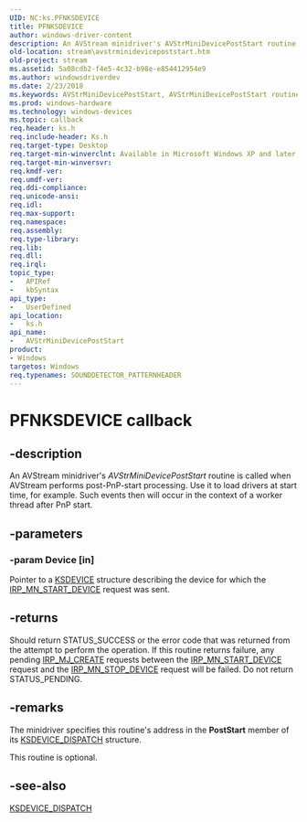 ```yaml
---
UID: NC:ks.PFNKSDEVICE
title: PFNKSDEVICE
author: windows-driver-content
description: An AVStream minidriver's AVStrMiniDevicePostStart routine is called when AVStream performs post-PnP-start processing. Use it to load drivers at start time, for example. Such events then will occur in the context of a worker thread after PnP start.
old-location: stream\avstrminidevicepoststart.htm
old-project: stream
ms.assetid: 5a08cdb2-f4e5-4c32-b98e-e854412954e9
ms.author: windowsdriverdev
ms.date: 2/23/2018
ms.keywords: AVStrMiniDevicePostStart, AVStrMiniDevicePostStart routine [Streaming Media Devices], PFNKSDEVICE, avstclbk_2eb05ad1-c345-4625-9f76-f979e3ea7962.xml, ks/AVStrMiniDevicePostStart, stream.avstrminidevicepoststart
ms.prod: windows-hardware
ms.technology: windows-devices
ms.topic: callback
req.header: ks.h
req.include-header: Ks.h
req.target-type: Desktop
req.target-min-winverclnt: Available in Microsoft Windows XP and later operating systems and DirectX 8.0 and later DirectX versions.
req.target-min-winversvr: 
req.kmdf-ver: 
req.umdf-ver: 
req.ddi-compliance: 
req.unicode-ansi: 
req.idl: 
req.max-support: 
req.namespace: 
req.assembly: 
req.type-library: 
req.lib: 
req.dll: 
req.irql: 
topic_type:
-	APIRef
-	kbSyntax
api_type:
-	UserDefined
api_location:
-	ks.h
api_name:
-	AVStrMiniDevicePostStart
product:
- Windows
targetos: Windows
req.typenames: SOUNDDETECTOR_PATTERNHEADER
---
```


# PFNKSDEVICE callback


## -description


An AVStream minidriver's <i>AVStrMiniDevicePostStart</i> routine is called when AVStream performs post-PnP-start processing. Use it to load drivers at start time, for example. Such events then will occur in the context of a worker thread after PnP start.


## -parameters




### -param Device [in]

Pointer to a <a href="https://msdn.microsoft.com/library/windows/hardware/ff561681">KSDEVICE</a> structure describing the device for which the <a href="https://msdn.microsoft.com/library/windows/hardware/ff551749">IRP_MN_START_DEVICE</a> request was sent.


## -returns



Should return STATUS_SUCCESS or the error code that was returned from the attempt to perform the operation. If this routine returns failure, any pending <a href="https://msdn.microsoft.com/library/windows/hardware/ff548630">IRP_MJ_CREATE</a> requests between the <a href="https://msdn.microsoft.com/library/windows/hardware/ff551749">IRP_MN_START_DEVICE</a> request and the <a href="https://msdn.microsoft.com/library/windows/hardware/ff551755">IRP_MN_STOP_DEVICE</a> request will be failed. Do not return STATUS_PENDING.




## -remarks



The minidriver specifies this routine's address in the <b>PostStart</b> member of its <a href="https://msdn.microsoft.com/library/windows/hardware/ff561693">KSDEVICE_DISPATCH</a> structure.

This routine is optional.




## -see-also




<a href="https://msdn.microsoft.com/library/windows/hardware/ff561693">KSDEVICE_DISPATCH</a>
 

 

